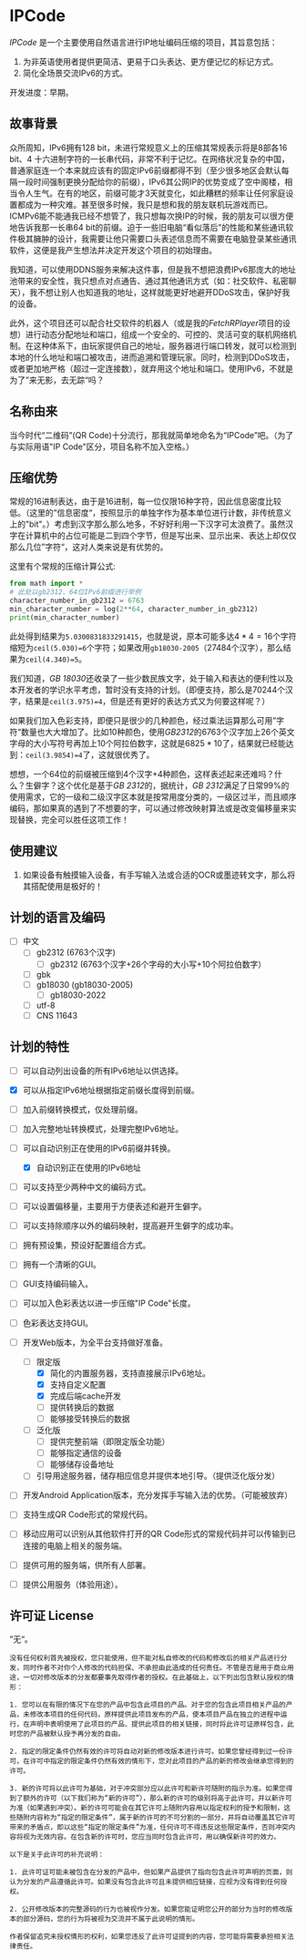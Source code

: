 # IPCode

  *IPCode* 是一个主要使用自然语言进行IP地址编码压缩的项目，其旨意包括：

1. 为非英语使用者提供更简洁、更易于口头表达、更方便记忆的标记方式。
2. 简化全场景交流IPv6的方式。

开发进度：早期。

## 故事背景

  众所周知，IPv6拥有128 bit，未进行常规意义上的压缩其常规表示将是8部各16 bit、4 十六进制字符的一长串代码，非常不利于记忆。在网络状况复杂的中国，普通家庭连一个本来就应该有的固定IPv6前缀都得不到（至少很多地区会默认每隔一段时间强制更换分配给你的前缀），IPv6其公网IP的优势变成了空中阁楼，相当令人生气。在有的地区，前缀可能才3天就变化，如此糟糕的频率让任何家庭设置都成为一种灾难。甚至很多时候，我只是想和我的朋友联机玩游戏而已。ICMPv6能不能通我已经不想管了，我只想每次换IP的时候，我的朋友可以很方便地告诉我那一长串64 bit的前缀。迫于一些旧电脑“看似落后”的性能和某些通讯软件极其臃肿的设计，我需要让他只需要口头表述信息而不需要在电脑登录某些通讯软件，这便是我产生想法并决定开发这个项目的初始理由。

  我知道，可以使用DDNS服务来解决这件事，但是我不想把浪费IPv6那庞大的地址池带来的安全性，我只想点对点通告、通过其他通讯方式（如：社交软件、私密聊天），我不想让别人也知道我的地址，这样就能更好地避开DDoS攻击，保护好我的设备。

  此外，这个项目还可以配合社交软件的机器人（或是我的*FetchRPlayer*项目的设想）进行动态分配地址和端口，组成一个安全的、可控的、灵活可变的联机网络机制。在这种体系下，由玩家提供自己的地址，服务器进行端口转发，就可以检测到本地的什么地址和端口被攻击，进而追溯和管理玩家。同时，检测到DDoS攻击，或者更加地严格（超过一定连接数），就弃用这个地址和端口。使用IPv6，不就是为了”来无影，去无踪“吗？

## 名称由来

  当今时代“二维码”(QR Code)十分流行，那我就简单地命名为“IPCode”吧。（为了与实际用语"IP Code"区分，项目名称不加入空格。）

## 压缩优势

常规的16进制表达，由于是16进制，每一位仅限16种字符，因此信息密度比较低。（这里的”信息密度“，按照显示的单独字作为基本单位进行计数，非传统意义上的"bit"。）考虑到汉字那么那么地多，不好好利用一下汉字可太浪费了。虽然汉字在计算机中的占位可能是二到四个字节，但是写出来、显示出来、表达上却仅仅那么几位”字符“，这对人类来说是有优势的。

这里有个常规的压缩计算公式:

```python
from math import *
# 此处以gb2312、64位IPv6前缀进行举例
character_number_in_gb2312 = 6763
min_character_number = log(2**64, character_number_in_gb2312) 
print(min_character_number)
```

此处得到结果为`5.0300831833291415`，也就是说，原本可能多达$4*4=16$个字符缩短为`ceil(5.030)=6`个字符；如果改用`gb18030-2005`（$27484$个汉字），那么结果为`ceil(4.340)=5`。

我们知道，*GB 18030*还收录了一些少数民族文字，处于输入和表达的便利性以及本开发者的学识水平考虑，暂时没有支持的计划。（即便支持，那么是$70244$个汉字，结果是`ceil(3.975)=4`，但是还有更好的表达方式又为何要这样呢？）

如果我们加入色彩支持，即便只是很少的几种颜色，经过乘法运算那么可用”字符“数量也大大增加了。比如10种颜色，使用*GB2312*的6763个汉字加上26个英文字母的大小写符号再加上10个阿拉伯数字，这就是$6825*10$了，结果就已经能达到：`ceil(3.9854)=4`了，这就很优秀了。

想想，一个64位的前缀被压缩到4个汉字+4种颜色，这样表述起来还难吗？什么？生僻字？这个优化是基于*GB 2312*的，据统计，*GB 2312*满足了日常99%的使用需求，它的一级和二级汉字区本就是按常用度分类的，一级区过半，而且顺序编码，那如果真的遇到了不想要的字，可以通过修改映射算法或是改变偏移量来实现替换，完全可以胜任这项工作！

## 使用建议

1. 如果设备有触摸输入设备，有手写输入法或合适的OCR或墨迹转文字，那么将其搭配使用是极好的！

## 计划的语言及编码

- [ ] 中文
  - [ ] gb2312 (6763个汉字)
    - [ ] gb2312 (6763个汉字+26个字母的大小写+10个阿拉伯数字）
  - [ ] gbk
  - [ ] gb18030 (gb18030-2005)
    - [ ] gb18030-2022
  - [ ] utf-8
  - [ ] CNS 11643
    
## 计划的特性

- [ ] 可以自动列出设备的所有IPv6地址以供选择。
- [x] 可以从指定IPv6地址根据指定前缀长度得到前缀。
- [ ] 加入前缀转换模式，仅处理前缀。
- [ ] 加入完整地址转换模式，处理完整IPv6地址。 
- [ ] 可以自动识别正在使用的IPv6前缀并转换。
  - [x] 自动识别正在使用的IPv6地址
- [ ] 可以支持至少两种中文的编码方式。
- [ ] 可以设置偏移量，主要用于方便表述和避开生僻字。
- [ ] 可以支持除顺序以外的编码映射，提高避开生僻字的成功率。  
- [ ] 拥有预设集，预设好配置组合方式。
- [ ] 拥有一个清晰的GUI。
- [ ] GUI支持编码输入。  
- [ ] 可以加入色彩表达以进一步压缩"IP Code"长度。
- [ ] 色彩表达支持GUI。
- [ ] 开发Web版本，为全平台支持做好准备。 
  - [ ] 限定版
    - [x] 简化的内置服务器，支持直接展示IPv6地址。
    - [x] 支持自定义配置
    - [x] 完成后端cache开发
    - [ ] 提供转换后的数据
    - [ ] 能够接受转换后的数据
  - [ ] 泛化版
    - [ ] 提供完整前端（即限定版全功能）
    - [ ] 能够指定通信的设备
    - [ ] 能够储存设备地址
  - [ ] 引导用途服务器，储存相应信息并提供本地引导。（提供泛化版分发）
- [ ] 开发Android Application版本，充分发挥手写输入法的优势。（可能被放弃）
- [ ] 支持生成QR Code形式的常规代码。  
- [ ] 移动应用可以识别从其他软件打开的QR Code形式的常规代码并可以传输到已连接的电脑上相关的服务端。  
- [ ] 提供可用的服务端，供所有人部署。
- [ ] 提供公用服务（体验用途）。



## 许可证 License

”无“。

``` 
没有任何权利首先被授权，您只能使用，但不能对私自修改的代码和修改后的相关产品进行分发，同时作者不对你个人修改的代码担保、不承担由此造成的任何责任。不管是否是用于商业用途，一切对修改版本的分发都要事先取得作者的授权。在此基础上，以下列出包含默认授权的情形：

1. 您可以在有限的情况下在您的产品中包含此项目的产品。对于您的包含此项目相关产品的产品，未修改本项目的任何代码，原样提供此项目发布的产品，使本项目产品在独立的进程中运行，在声明中表明使用了此项目的产品、提供此项目的相关链接，同时将此许可证原样包含，此时您的产品被默认授予再分发的自由。

2. 指定的限定条件仍然有效的许可将自动对新的修改版本进行许可。如果您曾经得到过一份许可，在许可中指定的限定条件仍然有效的情形下，您对此项目的产品的新的修改会继承您得到的许可。

3. 新的许可将以此许可为基础，对于冲突部分应以此许可和新许可随附的指示为准。如果您得到了额外的许可（以下我们称为“新的许可”），那么新的许可的级别将高于此许可，并以新许可为准（如果遇到冲突）。新的许可可能会在其它许可上随附内容用以指定权利的授予和限制，这些随附内容称为“指定的限定条件”，属于新的许可的不可分割的一部分，并将自动覆盖其它许可带来的矛盾点，即以这些“指定的限定条件”为准，任何许可不得违反这些限定条件，否则冲突内容将视为无效内容。在包含新的许可时，您应当同时包含此许可，用以确保新许可的效力。

以下是关于此许可的补充说明：

1. 此许可证可能未被包含在分发的产品中，但如果产品提供了指向包含此许可声明的页面，则认为分发的产品遵循此许可。如果没有包含此许可且未提供相应链接，应视为没有得到任何授权。

2. 公开修改版本的完整源码的行为也被视作分发。如果您能证明您公开的部分为当时的修改版本的部分源码，您的行为将被视为交流并不属于此说明的情形。

作者保留追究未授权情形的权利，如果您违反了此许可证提到的内容，您可能将需要承担相关法律责任。
```